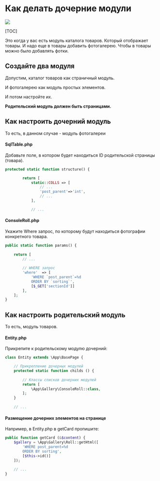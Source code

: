 # Как делать дочерние модули

[![](http://img.youtube.com/vi/hPtgi35rpZ8/0.jpg)](http://www.youtube.com/watch?v=hPtgi35rpZ8 "")

[TOC]

Это когда у вас есть модуль каталога товаров. Который отображает товары. И надо еще в товары добавить фотогалерею. Чтобы в товары можно было добавлять фотки.



## Создайте два модуля

Допустим, каталог товаров как страничный модуль.

И фотогалерею как модуль простых элементов.

И потом настройте их.

**Родительский модуль должен быть страницами.**



## Как настроить дочерний модуль

То есть, в данном случае - модуль фотогалереи

#### SqlTable.php

Добавьте поле, в котором будет находиться ID родительской страницы (товара).

```php
protected static function structure() {

		return [
			static::COLLS => [
				// ...
				'post_parent'=>'int',
				// ...
			],

			// ...
```



#### ConsoleRoll.php

Укажите Where запрос, по которому будут находиться фотографии конкретного товара.

```php
public static function params() {
    
    return [
        // ...
        
        // WHERE запрос
        'where'  => [
            'WHERE `post_parent`=%d 
            ORDER BY `sorting`',
            [$_GET['sectionId']]
        ],
    ];
}
```



## Как настроить родительский модуль

То есть, модуль товаров.

#### Entity.php

Прикрепите к родительскому модулю дочерний:

```php
class Entity extends \App\BasePage {

    // Прикрепление дочерных модулей
	protected static function childs () {
        
        // Классы списков дочерних модулей
		return [
			\App\Gallery\ConsoleRoll::class,
		];
	}
    
    // ...
```



#### Размещение дочерних элементов на странице

Например, в Entity.php в getCard пропишите:

```php
public function getCard (&$content) {
    $gallery = \App\Gallery\Roll::getHtml([
        'WHERE post_parent=%d 
        ORDER BY sorting',
        [$this->id()]
    ]);
    
    // ...
}
```



